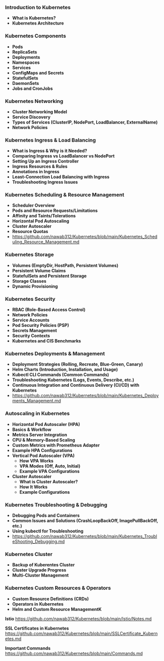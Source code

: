 ### Introduction to Kubernetes ###
- **What is Kubernetes?**
- **Kubernetes Architecture**

### Kubernetes Components ###
- **Pods**
- **ReplicaSets**
- **Deployments**
- **Namespaces**
- **Services**
- **ConfigMaps and Secrets**
- **StatefulSets**
- **DaemonSets**
- **Jobs and CronJobs**

### Kubernetes Networking ###
- **Cluster Networking Model**
- **Service Discovery**
- **Types of Services (ClusterIP, NodePort, LoadBalancer, ExternalName)**
- **Network Policies**

### Kubernetes Ingress & Load Balancing ###
- **What is Ingress & Why is it Needed?**
- **Comparing Ingress vs LoadBalancer vs NodePort**
- **Setting Up an Ingress Controller**
- **Ingress Resources & Rules**
- **Annotations in Ingress**
- **Least-Connection Load Balancing with Ingress**
- **Troubleshooting Ingress Issues**

### Kubernetes Scheduling & Resource Management ###
- **Scheduler Overview**
- **Pods and Resource Requests/Limitations**
- **Affinity and Taints/Tolerations**
- **Horizontal Pod Autoscaling**
- **Cluster Autoscaler**
- **Resource Quotas**
- https://github.com/nawab312/Kubernetes/blob/main/Kubernetes_Scheduling_Resource_Management.md

### Kubernetes Storage ###
- **Volumes (EmptyDir, HostPath, Persistent Volumes)**
- **Persistent Volume Claims**
- **StatefulSets and Persistent Storage**
- **Storage Classes**
- **Dynamic Provisioning**

### Kubernetes Security ###
- **RBAC (Role-Based Access Control)**
- **Network Policies**
- **Service Accounts**
- **Pod Security Policies (PSP)**
- **Secrets Management**
- **Security Contexts**
- **Kubernetes and CIS Benchmarks**

### Kubernetes Deployments & Management ###
- **Deployment Strategies (Rolling, Recreate, Blue-Green, Canary)**
- **Helm Charts (Introduction, Installation, and Usage)**
- **Kubectl CLI Commands (Common Commands)**
- **Troubleshooting Kubernetes (Logs, Events, Describe, etc.)**
- **Continuous Integration and Continuous Delivery (CI/CD) with Kubernetes**
- https://github.com/nawab312/Kubernetes/blob/main/Kubernetes_Deployments_Management.md

### Autoscaling in Kubernetes ###
- **Horizontal Pod Autoscaler (HPA)**
 - **Basics & Workflow**
 - **Metrics Server Integration**
 - **CPU & Memory-Based Scaling**
 - **Custom Metrics with Prometheus Adapter**
 - **Example HPA Configurations**
- **Vertical Pod Autoscaler (VPA)**
  - **How VPA Works**
  - **VPA Modes (Off, Auto, Initial)**
  - **Example VPA Configurations**
- **Cluster Autoscaler**
  - **What is Cluster Autoscaler?**
  - **How It Works**
  - **Example Configurations**   
      
### Kubernetes Troubleshooting & Debugging ###
- **Debugging Pods and Containers**
- **Common Issues and Solutions (CrashLoopBackOff, ImagePullBackOff, etc.)**
- **Using kubectl for Troubleshooting**
- https://github.com/nawab312/Kubernetes/blob/main/Kubernetes_TroubleShooting_Debugging.md

### Kubernetes Cluster ###
- **Backup of Kuberentes Cluster**
- **Cluster Upgrade Progress**
- **Multi-Cluster Management**

### Kubernetes Custom Resources & Operators ###
- **Custom Resource Definitions (CRDs)**
- **Operators in Kubernetes**
- **Helm and Custom Resource ManagementK**


**Istio** https://github.com/nawab312/Kubernetes/blob/main/Istio/Notes.md

**SSL Certificates in Kubernetes** https://github.com/nawab312/Kubernetes/blob/main/SSLCertificate_Kubernetes.md

**Important Commands** https://github.com/nawab312/Kubernetes/blob/main/Commands.md






